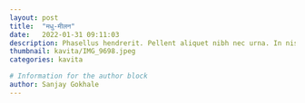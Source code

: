 ```yaml
---
layout: post
title:  "मधु-मीलन"
date:   2022-01-31 09:11:03
description: Phasellus hendrerit. Pellent aliquet nibh nec urna. In nis aliquet vel, dapibus id,mattis.
thumbnail: kavita/IMG_9698.jpeg
categories: kavita

# Information for the author block
author: Sanjay Gokhale
---
```


